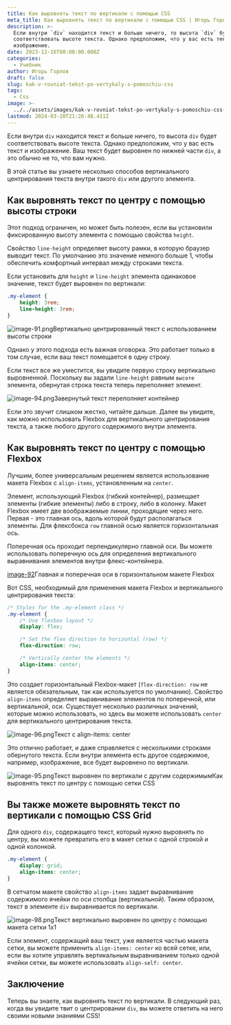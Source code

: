 ```yaml
---
title: Как выровнять текст по вертикали с помощью CSS
meta_title: Как выровнять текст по вертикали с помощью CSS | Игорь Горлов - Фронтeндер
description: >-
  Если внутри `div` находится текст и больше ничего, то высота `div` будет
  соответствовать высоте текста. Однако предположим, что у вас есть текст и
  изображение.
date: 2023-12-16T00:00:00.000Z
categories:
  - Учебник
author: Игорь Горлов
draft: false
slug: kak-v-rovniat-tekst-po-vertykaly-s-pomoschiu-css
tags:
  - Css
image: >-
  ../../assets/images/kak-v-rovniat-tekst-po-vertykaly-s-pomoschiu-css-Dec-16-2023.avif
lastmod: 2024-03-20T21:26:48.411Z
---
```


Если внутри `div` находится текст и больше ничего, то высота `div` будет соответствовать высоте текста. Однако предположим, что у вас есть текст и изображение. Ваш текст будет выровнен по нижней части `div`, а это обычно не то, что вам нужно.

В этой статье вы узнаете несколько способов вертикального центрирования текста внутри такого `div` или другого элемента.

## Как выровнять текст по центру с помощью высоты строки

Этот подход ограничен, но может быть полезен, если вы установили фиксированную высоту элемента с помощью свойства `height`.

Свойство `line-height` определяет высоту рамки, в которую браузер выводит текст. По умолчанию это значение немного больше 1, чтобы обеспечить комфортный интервал между строками текста.

Если установить для `height` и `line-height` элемента одинаковое значение, текст будет выровнен по вертикали:

```css
.my-element {
	height: 3rem;
	line-height: 3rem;
}
```

![image-91.png](../../assets/images/image-91.png)Вертикально центрированный текст с использованием высоты строки

Однако у этого подхода есть важная оговорка. Это работает только в том случае, если ваш текст помещается в одну строку.

Если текст все же уместится, вы увидите первую строку вертикально выровненной. Поскольку вы задали `line-height` равным `высоте` элемента, обернутая строка текста теперь переполняет элемент.

![image-94.png](../../assets/images/image-94.png)Завернутый текст переполняет контейнер

Если это звучит слишком жестко, читайте дальше. Далее вы увидите, как можно использовать Flexbox для вертикального центрирования текста, а также любого другого содержимого внутри элемента.

## Как выровнять текст по центру с помощью Flexbox

Лучшим, более универсальным решением является использование макета Flexbox с `align-items`, установленным на `center`.

Элемент, использующий Flexbox (гибкий контейнер), размещает элементы (гибкие элементы) либо в строку, либо в колонку. Макет Flexbox имеет две воображаемые линии, проходящие через него. Первая - это главная ось, вдоль которой будут располагаться элементы. Для флексбокса `row` главной осью является горизонтальная ось.

Поперечная ось проходит перпендикулярно главной оси. Вы можете использовать поперечную ось для определения вертикального выравнивания элементов внутри флекс-контейнера.

[image-92](images/image-92.png)Главная и поперечная оси в горизонтальном макете Flexbox

Вот CSS, необходимый для применения макета Flexbox и вертикального центрирования текста:

```css
/* Styles for the .my-element class */
.my-element {
	/* Use flexbox layout */
	display: flex;

	/* Set the flex direction to horizontal (row) */
	flex-direction: row;

	/* Vertically center the elements */
	align-items: center;
}
```

Это создает горизонтальный Flexbox-макет (`flex-direction: row` не является обязательным, так как используется по умолчанию). Свойство `align-items` определяет выравнивание элементов по поперечной, или вертикальной, оси. Существует несколько различных значений, которые можно использовать, но здесь вы можете использовать `center` для вертикального центрирования текста.

![image-96.png](../../assets/images/image-96.png)Текст с align-items: center

Это отлично работает, и даже справляется с несколькими строками обернутого текста. Если внутри элемента есть другое содержимое, например, изображение, все будет выровнено по вертикали.

![image-95.png](../../assets/images/image-95.png)Текст выровнен по вертикали с другим содержимымКак выровнять текст по центру с помощью сетки CSS

## Вы также можете выровнять текст по вертикали с помощью CSS Grid

Для одного `div`, содержащего текст, который нужно выровнять по центру, вы можете превратить его в макет сетки с одной строкой и одной колонкой.

```css
.my-element {
	display: grid;
	align-items: center;
}
```

В сетчатом макете свойство `align-items` задает выравнивание содержимого ячейки по оси столбца (вертикальной). Таким образом, текст в элементе `div` выравнивается по вертикали.

![image-98.png](../../assets/images/image-98.png)Текст вертикально выровнен по центру с помощью макета сетки 1x1

Если элемент, содержащий ваш текст, уже является частью макета сетки, вы можете применить `align-items: center` ко всей сетке, или, если вы хотите управлять вертикальным выравниванием только одной ячейки сетки, вы можете использовать `align-self: center`.

## Заключение

Теперь вы знаете, как выровнять текст по вертикали. В следующий раз, когда вы увидите твит о центрировании `div`, вы можете ответить на него своими новыми знаниями CSS!
